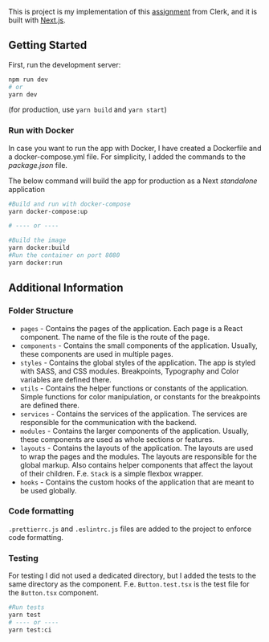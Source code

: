 This is project is my implementation of
this [assignment](https://www.notion.so/Clerk-frontend-assignment-61192c152234454eadd5384d21e63df5) from Clerk, and it
is built with [Next.js](https://nextjs.org/).

## Getting Started

First, run the development server:

```bash
npm run dev
# or
yarn dev
```

(for production, use `yarn build` and `yarn start`)

### Run with Docker

In case you want to run the app with Docker, I have created a Dockerfile and a docker-compose.yml file. For simplicity,
I added the commands to the *package.json* file.

The below command will build the app for production as a Next *standalone* application

```bash
#Build and run with docker-compose
yarn docker-compose:up

# ---- or ----

#Build the image
yarn docker:build
#Run the container on port 8080
yarn docker:run
```

## Additional Information

### Folder Structure

- `pages` - Contains the pages of the application. Each page is a React component. The name of the file is the route of
  the page.
- `components` - Contains the small components of the application. Usually, these components are used in multiple pages.
- `styles` - Contains the global styles of the application. The app is styled with SASS, and CSS modules. Breakpoints,
  Typography and Color variables are defined there.
- `utils` - Contains the helper functions or constants of the application. Simple functions for color manipulation, or
  constants for the breakpoints are defined there.
- `services` - Contains the services of the application. The services are responsible for the communication with the
  backend.
- `modules` - Contains the larger components of the application. Usually, these components are used as whole sections or
  features.
- `layouts` - Contains the layouts of the application. The layouts are used to wrap the pages and the modules. The
  layouts are responsible for the global markup. Also contains helper components that affect the layout of their
  children. F.e. `Stack` is a simple flexbox wrapper.
- `hooks` - Contains the custom hooks of the application that are meant to be used globally.


### Code formatting
`.prettierrc.js` and `.eslintrc.js` files are added to the project to enforce code formatting.

### Testing
For testing I did not used a dedicated directory, but I added the tests to the same directory as the component.
F.e. `Button.test.tsx` is the test file for the `Button.tsx` component.

```bash
#Run tests
yarn test
# ---- or ----
yarn test:ci
```